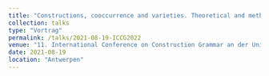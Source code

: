 ```yaml
---
title: "Constructions, cooccurrence and varieties. Theoretical and methodical explorations. "
collection: talks
type: "Vortrag"
permalink: /talks/2021-08-19-ICCG2022
venue: "11. International Conference on Construction Grammar an der Universität Antwerpen"
date: 2021-08-19
location: "Antwerpen"
---
```

